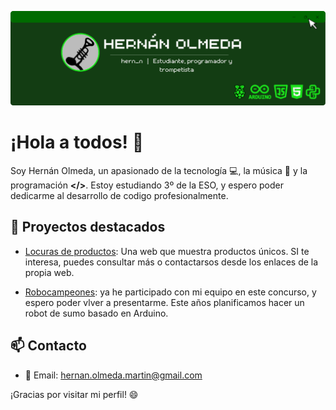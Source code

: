 ![Texto alternativo](Banner_hernan_olmeda_cursor.png)

# ¡Hola a todos! 👋

Soy Hernán Olmeda, un apasionado de la tecnología 💻, la música 🎺 y la programación **</>**.
Estoy estudiando 3º de la ESO, y espero poder dedicarme al desarrollo de codigo profesionalmente. 

## 🚀 Proyectos destacados
- [Locuras de productos](https://www.locurasdeproductos.es): Una web que muestra productos únicos. SI te interesa, puedes consultar más o contactarsos desde los enlaces de la propia web.

- [Robocampeones](https://sites.google.com/view/robocampeonesfuenlabrada/): ya he participado con mi equipo en este concurso, 
y espero poder vlver a presentarme. Este años planificamos hacer un robot de sumo basado en Arduino.

## 📫 Contacto
- 📧 Email: hernan.olmeda.martin@gmail.com

¡Gracias por visitar mi perfil! 😄
